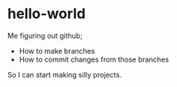 # hello-world
Me figuring out github;
- How to make branches
- How to commit changes from those branches


So I can start making silly projects.
